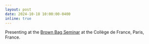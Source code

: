 ```yaml
---
layout: post
date: 2024-10-18 10:00:00-0400
inline: true
---
```


Presenting at the <a href='https://www.parisschoolofeconomics.eu/fr/recherche-academique/vie-academique/seminaires/seminaire-brown-bag-sur-l-economie-de-l-innovation/'>Brown Bag Seminar</a> at the Collège de France, Paris, France.
